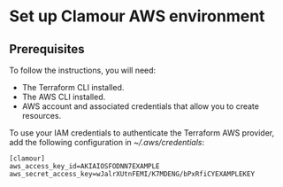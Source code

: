 # Set up Clamour AWS environment

## Prerequisites

To follow the instructions, you will need:

 - The Terraform CLI installed.
 - The AWS CLI installed.
 - AWS account and associated credentials that allow you to create resources.
 
To use your IAM credentials to authenticate the Terraform AWS provider, add the following configuration in *~/.aws/credentials*:

```text
[clamour]
aws_access_key_id=AKIAIOSFODNN7EXAMPLE
aws_secret_access_key=wJalrXUtnFEMI/K7MDENG/bPxRfiCYEXAMPLEKEY
```
